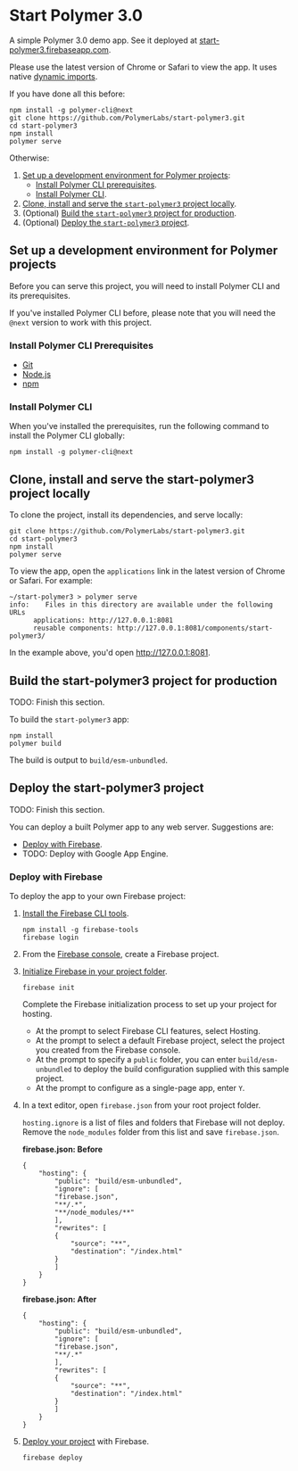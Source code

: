 # Start Polymer 3.0 

A simple Polymer 3.0 demo app. See it deployed at [start-polymer3.firebaseapp.com](https://start-polymer3.firebaseapp.com).

Please use the latest version of Chrome or Safari to view the app. It uses native [dynamic imports](https://developers.google.com/web/updates/2017/11/dynamic-import).

If you have done all this before:

```
npm install -g polymer-cli@next
git clone https://github.com/PolymerLabs/start-polymer3.git
cd start-polymer3
npm install
polymer serve
```

Otherwise: 

  1.  [Set up a development environment for Polymer projects](#setup):
        * [Install Polymer CLI prerequisites](#installprerequisites).
        * [Install Polymer CLI](#installcli).
  2.  [Clone, install and serve the `start-polymer3` project locally](#clone).
  3.  (Optional) [Build the `start-polymer3` project for production](#build).
  4.  (Optional) [Deploy the `start-polymer3` project](#deploy).

<a name="setup"></a>

## Set up a development environment for Polymer projects

Before you can serve this project, you will need to install Polymer CLI
and its prerequisites.

If you've installed Polymer CLI before, please note that you will need the `@next` version to work with this project.

<a name="installprerequisites"></a>

### Install Polymer CLI Prerequisites

* [Git](https://git-scm.com/download/)
* [Node.js](https://nodejs.org/en/)
* [npm](https://www.npmjs.com/)

<a name="installcli"></a>

### Install Polymer CLI

When you've installed the prerequisites, run the following command to install the Polymer CLI globally:

```
npm install -g polymer-cli@next
```

<a name="clone"></a>

## Clone, install and serve the start-polymer3 project locally

To clone the project, install its dependencies, and serve locally:

```
git clone https://github.com/PolymerLabs/start-polymer3.git
cd start-polymer3
npm install
polymer serve
```

To view the app, open the `applications` link in the latest version of Chrome or Safari. For example:

```
~/start-polymer3 > polymer serve
info:    Files in this directory are available under the following URLs
      applications: http://127.0.0.1:8081
      reusable components: http://127.0.0.1:8081/components/start-polymer3/
```

In the example above, you'd open http://127.0.0.1:8081.

<a name="build"></a>

## Build the start-polymer3 project for production

TODO: Finish this section.

To build the `start-polymer3` app: 

```
npm install
polymer build
```

The build is output to `build/esm-unbundled`. 

<a name="deploy"></a>

## Deploy the start-polymer3 project

TODO: Finish this section.

You can deploy a built Polymer app to any web server. Suggestions are:

* [Deploy with Firebase](#firebase).
* TODO: Deploy with Google App Engine.

<a name="firebase"></a>

### Deploy with Firebase

To deploy the app to your own Firebase project:

1.  [Install the Firebase CLI tools](https://firebase.google.com/docs/cli/).

    ```
    npm install -g firebase-tools
    firebase login
    ```

2.  From the [Firebase console](https://console.firebase.google.com/), create a Firebase project.

3.  [Initialize Firebase in your project folder](https://firebase.google.com/docs/cli/#initializing_a_project_directory). 

    ```
    firebase init
    ```

    Complete the Firebase initialization process to set up your project for hosting. 

    * At the prompt to select Firebase CLI features, select Hosting.
    * At the prompt to select a default Firebase project, select the project you created from the Firebase console.
    * At the prompt to specify a `public` folder, you can enter `build/esm-unbundled` to deploy the build configuration supplied with this sample project.
    * At the prompt to configure as a single-page app, enter `Y`. 

4.  In a text editor, open `firebase.json` from your root project folder.

    `hosting.ignore` is a list of files and folders that Firebase will not deploy. Remove the `node_modules` folder from this list and save `firebase.json`.

    **firebase.json: Before**

    ```
    {
        "hosting": {
            "public": "build/esm-unbundled",
            "ignore": [
            "firebase.json",
            "**/.*",
            "**/node_modules/**"
            ],
            "rewrites": [
            {
                "source": "**",
                "destination": "/index.html"
            }
            ]
        }
    }
    ```

    **firebase.json: After**

    ```
    {
        "hosting": {
            "public": "build/esm-unbundled",
            "ignore": [
            "firebase.json",
            "**/.*"
            ],
            "rewrites": [
            {
                "source": "**",
                "destination": "/index.html"
            }
            ]
        }
    }
    ```

4.  [Deploy your project](https://firebase.google.com/docs/cli/#deployment) with Firebase.

    ```
    firebase deploy
    ```
